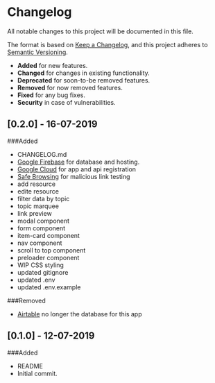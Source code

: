 # Changelog
All notable changes to this project will be documented in this file.

The format is based on [Keep a Changelog](https://keepachangelog.com/en/1.0.0/),
and this project adheres to [Semantic Versioning](https://semver.org/spec/v2.0.0.html).

- __Added__ for new features.
- __Changed__ for changes in existing functionality.
- __Deprecated__ for soon-to-be removed features.
- __Removed__ for now removed features.
- __Fixed__ for any bug fixes.
- __Security__ in case of vulnerabilities.

## [0.2.0] - 16-07-2019
###Added
- CHANGELOG.md
- [Google Firebase](https://firebase.google.com/) for database and hosting.
- [Google Cloud](https://cloud.google.com/) for app and api registration
- [Safe Browsing](https://developers.google.com/safe-browsing/v4/) for malicious link testing
- add resource
- edite resource
- filter data by topic
- topic marquee
- link preview
- modal component
- form component
- item-card component
- nav component
- scroll to top component
- preloader component
- WIP CSS styling
- updated gitignore
- updated .env
- updated .env.example

###Removed
- [Airtable](https://airtable.com/) no longer the database for this app

## [0.1.0] - 12-07-2019
###Added
- README
- Initial commit.
